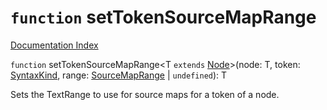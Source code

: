 # `function` setTokenSourceMapRange

[Documentation Index](../README.md)

`function` setTokenSourceMapRange\<T `extends` [Node](../interface.Node/README.md)>(node: T, token: [SyntaxKind](../enum.SyntaxKind/README.md), range: [SourceMapRange](../interface.SourceMapRange/README.md) | `undefined`): T

Sets the TextRange to use for source maps for a token of a node.

